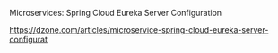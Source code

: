 Microservices: Spring Cloud Eureka Server Configuration 


https://dzone.com/articles/microservice-spring-cloud-eureka-server-configurat
